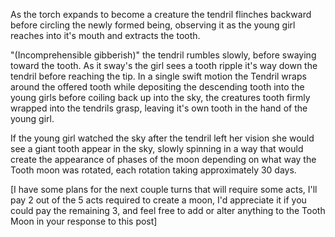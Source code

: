 As the torch expands to become a creature the tendril flinches backward before circling the newly formed being, observing it as the young girl reaches into it's mouth and extracts the tooth.

"(Incomprehensible gibberish)" the tendril rumbles slowly, before swaying toward the tooth. As it sway's the girl sees a tooth ripple it's way down the tendril before reaching the tip. In a single swift motion the Tendril wraps around the offered tooth while depositing the descending tooth into the young girls before coiling back up into the sky, the creatures tooth firmly wrapped into the tendrils grasp, leaving it's own tooth in the hand of the young girl.

If the young girl watched the sky after the tendril left her vision she would see a giant tooth appear in the sky, slowly spinning in a way that would create the appearance of phases of the moon depending on what way the Tooth moon was rotated, each rotation taking approximately 30 days.

\[I have some plans for the next couple turns that will require some acts, I'll pay 2 out of the 5 acts required to create a moon, I'd appreciate it if you could pay the remaining 3, and feel free to add or alter anything to the Tooth Moon in your response to this post\]